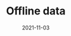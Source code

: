 ---
title: Offline data
description: >
  Offering an offline experience is part of the PWA requirements. In this chapter, you will learn the techniques available to store data while offline and how to sync it later with the server.
authors:
  - firt
date: 2021-11-03
---
